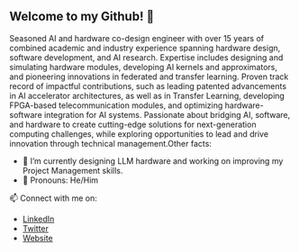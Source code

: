## Welcome to my Github! 👋

Seasoned AI and hardware co-design engineer with over 15 years of combined academic and industry experience spanning hardware design, software development, and AI research. Expertise includes designing and simulating hardware modules, developing AI kernels and approximators, and pioneering innovations in federated and transfer learning. Proven track record of impactful contributions, such as leading patented advancements in AI accelerator architectures, as well as in Transfer Learning, developing FPGA-based telecommunication modules, and optimizing hardware-software integration for AI systems. Passionate about bridging AI, software, and hardware to create cutting-edge solutions for next-generation computing challenges, while exploring opportunities to lead and drive innovation through technical management.Other facts:
* 🌱 I’m currently designing LLM hardware and working on improving my Project Management skills.
* 🤵 Pronouns: He/Him


📫 Connect with me on: 
* [LinkedIn](https://www.linkedin.com/in/farshid-varno/)
* [Twitter](https://twitter.com/fhvarno)
* [Website](https://farshid.varnio.com)


<!--
**fvarno/fvarno** is a ✨ _special_ ✨ repository because its `README.md` (this file) appears on your GitHub profile.

Here are some ideas to get you started:

- 🔭 I’m currently working on ...
- 🌱 I’m currently learning ...
- 👯 I’m looking to collaborate on ...
- 🤔 I’m looking for help with ...
- 💬 Ask me about ...
- 📫 How to reach me: ...
- 😄 Pronouns: ...
- ⚡ Fun fact: ...
-->
